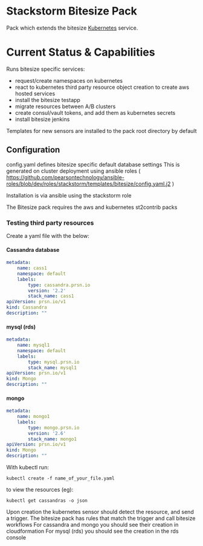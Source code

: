 # Stackstorm Bitesize Pack

Pack which extends the bitesize [Kubernetes](https://kubernetes.io/) service.

# Current Status & Capabilities
Runs bitesize specific services:
  - request/create namespaces on kubernetes
  - react to kubernetes third party resource object creation to create aws hosted services
  - install the bitesize testapp
  - migrate resources between A/B clusters
  - create consul/vault tokens, and add them as kubernetes secrets
  - install bitesize jenkins
  

Templates for new sensors are installed to the pack root directory by default

## Configuration

config.yaml defines bitesize specific default database settings
This is generated on cluster deployment using ansible roles
( https://github.com/pearsontechnology/ansible-roles/blob/dev/roles/stackstorm/templates/bitesize/config.yaml.j2 )

Installation is via ansible using the stackstorm role

The Bitesize pack requires the aws and kubernetes st2contrib packs

### Testing third party resources

Create a yaml file with the below:

#### Cassandra database

```yaml
metadata:
    name: cass1
    namespace: default
    labels:
        type: cassandra.prsn.io
        version: '2.2'
        stack_name: cass1
apiVersion: prsn.io/v1
kind: Cassandra
description: ""
```

#### mysql (rds)

```yaml
metadata:
    name: mysql1
    namespace: default
    labels:
        type: mysql.prsn.io
        stack_name: mysql1
apiVersion: prsn.io/v1
kind: Mongo
description: ""
```

#### mongo

```yaml
metadata:
    name: mongo1
    labels:
        type: mongo.prsn.io
        version: '2.6'
        stack_name: mongo1
apiVersion: prsn.io/v1
kind: Mongo
description: ""
```

With kubectl run:

```
kubectl create -f name_of_your_file.yaml
```

to view the resources (eg):

```
kubectl get cassandras -o json
```

Upon creation the kubernetes sensor should detect the resource, and send a trigger.
The bitesize pack has rules that match the trigger and call bitesize workflows
For cassandra and mongo you should see their creation in cloudformation
For mysql (rds) you should see the creation in the rds console
